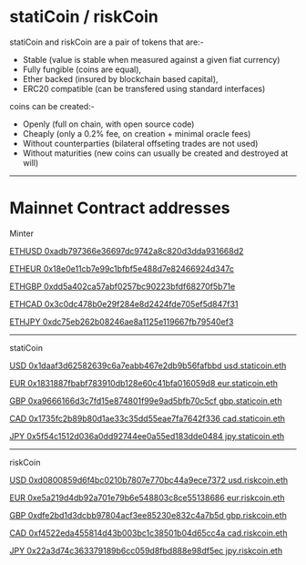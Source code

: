 # statiCoin / riskCoin #
statiCoin and riskCoin are a pair of tokens that are:-
* Stable (value is stable when measured against a given fiat currency)
* Fully fungible (coins are equal), 
* Ether backed (insured by blockchain based capital), 
* ERC20 compatible (can be transfered using standard interfaces)

coins can be created:-
* Openly (full on chain, with open source code)
* Cheaply (only a 0.2% fee, on creation + minimal oracle fees)
* Without counterparties (bilateral offseting trades are not used)
* Without maturities (new coins can usually be created and destroyed at will)

---

# Mainnet Contract addresses #
Minter 

[ETHUSD 0xadb797366e36697dc9742a8c820d3dda931668d2](https://etherscan.io/address/0xadb797366e36697dc9742a8c820d3dda931668d2)

[ETHEUR 0x18e0e11cb7e99c1bfbf5e488d7e82466924d347c](https://etherscan.io/address/0x18e0e11cb7e99c1bfbf5e488d7e82466924d347c)

[ETHGBP 0xdd5a402ca57abf0257bc90223bfdf68270f5b71e](https://etherscan.io/address/0xdd5a402ca57abf0257bc90223bfdf68270f5b71e)

[ETHCAD 0x3c0dc478b0e29f284e8d2424fde705ef5d847f31](https://etherscan.io/address/0x3c0dc478b0e29f284e8d2424fde705ef5d847f31)

[ETHJPY 0xdc75eb262b08246ae8a1125e119667fb79540ef3](https://etherscan.io/address/0xdc75eb262b08246ae8a1125e119667fb79540ef3)

---

statiCoin

[USD 0x1daaf3d62582639c6a7eabb467e2db9b56fafbbd usd.staticoin.eth](https://etherscan.io/address/0x1daaf3d62582639c6a7eabb467e2db9b56fafbbd)

[EUR 0x1831887fbabf783910db128e60c41bfa016059d8 eur.staticoin.eth](https://etherscan.io/address/0x1831887fbabf783910db128e60c41bfa016059d8)

[GBP 0xa9666166d3c7fd15e874801f99e9ad5bfb70c5cf gbp.staticoin.eth](https://etherscan.io/address/0xa9666166d3c7fd15e874801f99e9ad5bfb70c5cf)

[CAD 0x1735fc2b89b80d1ae33c35dd55eae7fa7642f336 cad.staticoin.eth](https://etherscan.io/address/0x1735fc2b89b80d1ae33c35dd55eae7fa7642f336)

[JPY 0x5f54c1512d036a0dd92744ee0a55ed183dde0484 jpy.staticoin.eth](https://etherscan.io/address/0x5f54c1512d036a0dd92744ee0a55ed183dde0484)

---

riskCoin

[USD 0xd0800859d6f4bc0210b7807e770bc44a9ece7372 usd.riskcoin.eth](https://etherscan.io/address/0xd0800859d6f4bc0210b7807e770bc44a9ece7372)

[EUR 0xe5a219d4db92a701e79b6e548803c8ce55138686 eur.riskcoin.eth](https://etherscan.io/address/0xe5a219d4db92a701e79b6e548803c8ce55138686)

[GBP 0xdfe2bd1d3dcbb97804acf3ee85230e832c4a7b5d gbp.riskcoin.eth](https://etherscan.io/address/0xdfe2bd1d3dcbb97804acf3ee85230e832c4a7b5d)

[CAD 0xf4522eda455814d43b003bc1c38501b04d65cc4a cad.riskcoin.eth](https://etherscan.io/address/0xf4522eda455814d43b003bc1c38501b04d65cc4a)

[JPY 0x22a3d74c363379189b6cc059d8fbd888e98df5ec jpy.riskcoin.eth](https://etherscan.io/address/0x22a3d74c363379189b6cc059d8fbd888e98df5ec)






















